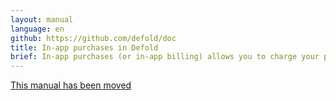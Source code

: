 ```yaml
---
layout: manual
language: en
github: https://github.com/defold/doc
title: In-app purchases in Defold
brief: In-app purchases (or in-app billing) allows you to charge your players or app users for extra content or functionality. This manual explains Defold's API available for this functionality.
---
```


[This manual has been moved](/extension-iap)
